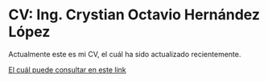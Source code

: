# CV: Ing. Crystian Octavio Hernández López
Actualmente este es mi CV, el cuál ha sido actualizado recientemente.

[El cuál puede consultar en este link](https://github.com/reisenhead/CV/blob/main/CV%20Crystian%20Octavio%20Hern%C3%A1ndez.pdf)


